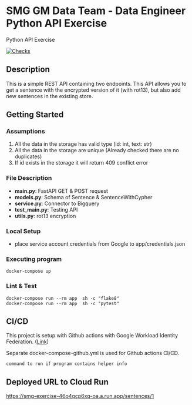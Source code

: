 # SMG GM Data Team - Data Engineer Python API Exercise

Python API Exercise

[![Checks](https://github.com/tjmoon0104/smg_exercise/actions/workflows/checks.yml/badge.svg?branch=main)](https://github.com/tjmoon0104/smg_exercise/actions/workflows/checks.yml)

## Description

This is a simple REST API containing two endpoints. This API allows you to get a sentence with the encrypted version of
it (with rot13), but also add new sentences in the existing store.

## Getting Started

### Assumptions

1. All the data in the storage has valid type (id: int, text: str)
2. All the data in the storage are unique (Already checked there are no duplicates)
3. If id exists in the storage it will return 409 conflict error

### File Description

* **main.py**: FastAPI GET & POST request
* **models.py**: Schema of Sentence & SentenceWithCypher
* **service.py**: Connector to Bigquery
* **test_main.py**: Testing API
* **utils.py**: rot13 encryption

### Local Setup

* place service account credentials from Google to app/credentials.json

### Executing program

```
docker-compose up
```

### Lint & Test

```
docker-compose run --rm app  sh -c "flake8"
docker-compose run --rm app  sh -c "pytest"
```

## CI/CD

This project is setup with Github actions with Google Workload Identity
Federation. ([Link](https://cloud.google.com/blog/products/identity-security/enabling-keyless-authentication-from-github-actions))

Separate docker-compose-github.yml is used for Github actions CI/CD.

```
command to run if program contains helper info
```

## Deployed URL to Cloud Run

https://smg-exercise-46o4qcp6xq-oa.a.run.app/sentences/1
